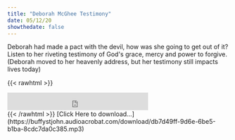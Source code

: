 ```yaml
---
title: "Deborah McGhee Testimony"
date: 05/12/20
showthedate: false
---
```


Deborah had made a pact with the devil, how was she going to get out of it? Listen to her riveting testimony of God's grace, mercy and power to forgive. (Deborah moved to her heavenly address, but her testimony still impacts lives today)
<!--more-->
{{< rawhtml >}}
<iframe width='320px' height='40px' src='http://www.audioacrobat.com/tplay/Bbf411d439720871621e6e124f38fbc63Nh0vFTYGJjkqCxxeRWhdYFBUVVVJSBYEPUgSeDZ+UFA' frameBorder='0'></iframe><br>
{{< /rawhtml >}}
[Click Here to download&hellip;](https://buffystjohn.audioacrobat.com/download/db7d49ff-9d6e-6be5-b1ba-8cdc7da0c385.mp3)